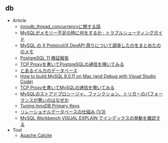 ## db

+ Article
    + [innodb_thread_concurrencyに関する話](http://labs.gree.jp/blog/2018/07/17003/)
    + [MySQLがメモリー不足の時に何をするか : トラブルシューティングガイド](https://yakst.com/ja/posts/5212)
    + [MySQL の X Protocol/X DevAPI 周りについて調査したのをまとめたののメモ](http://blog.64p.org/entry/2018/07/08/233944)
    + [PostgreSQL 11 検証報告](https://www.sraoss.co.jp/tech-blog/pgsql/pg11report/)
    + [TCP Proxyを書いてPostgreSQLの通信を覗いてみる](https://k1low.hatenablog.com/entry/2018/07/17/083000)
    + [とあるイルカのデータベース](https://speakerdeck.com/yoku0825/toaruirukafalsedetabesu)
    + [How to build MySQL 8.0.11 on Mac (and Debug with Visual Studio Code)](http://labs.gree.jp/blog/2018/07/17099/)
    + [TCP Proxyを書いてMySQLの通信を覗いてみる](https://k1low.hatenablog.com/entry/2018/07/26/083000)
    + [MySQLのストアドプロシージャ、ファンクション、トリガーのパフォーマンスが悪いのはなぜか](https://yakst.com/ja/posts/5229)
    + [Tuning InnoDB Primary Keys](https://www.percona.com/blog/2018/07/26/tuning-innodb-primary-keys/)
    + [リレーショナルデータベースの仕組み (1/3)](https://postd.cc/how-does-a-rdb-work-1/)
    + [MySQL Workbench VISUAL EXPLAIN でインデックスの挙動を確認する](https://engineering.linecorp.com/ja/blog/detail/355)
+ Tool
    + [Apache Calcite](https://calcite.apache.org/)
